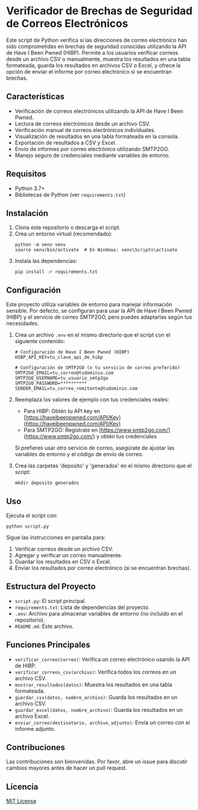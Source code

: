 # Verificador de Brechas de Seguridad de Correos Electrónicos

Este script de Python verifica si las direcciones de correo electrónico han sido comprometidas en brechas de seguridad conocidas utilizando la API de Have I Been Pwned (HIBP). Permite a los usuarios verificar correos desde un archivo CSV o manualmente, muestra los resultados en una tabla formateada, guarda los resultados en archivos CSV o Excel, y ofrece la opción de enviar el informe por correo electrónico si se encuentran brechas.

## Características

- Verificación de correos electrónicos utilizando la API de Have I Been Pwned.
- Lectura de correos electrónicos desde un archivo CSV.
- Verificación manual de correos electrónicos individuales.
- Visualización de resultados en una tabla formateada en la consola.
- Exportación de resultados a CSV y Excel.
- Envío de informes por correo electrónico utilizando SMTP2GO.
- Manejo seguro de credenciales mediante variables de entorno.

## Requisitos

- Python 3.7+
- Bibliotecas de Python (ver `requirements.txt`)

## Instalación

1. Clona este repositorio o descarga el script.
2. Crea un entorno virtual (recomendado):
   ```
   python -m venv venv
   source venv/bin/activate  # En Windows: venv\Scripts\activate
   ```
3. Instala las dependencias:
   ```
   pip install -r requirements.txt
   ```

## Configuración

Este proyecto utiliza variables de entorno para manejar información sensible. Por defecto, se configuran para usar la API de Have I Been Pwned (HIBP) y el servicio de correo SMTP2GO, pero puedes adaptarlas según tus necesidades.

1. Crea un archivo `.env` en el mismo directorio que el script con el siguiente contenido:

   ```
   # Configuración de Have I Been Pwned (HIBP)
   HIBP_API_KEY=tu_clave_api_de_hibp

   # Configuración de SMTP2GO (o tu servicio de correo preferido)
   SMTP2GO_EMAIL=tu_correo@tudominio.com
   SMTP2GO_USERNAME=tu_usuario_smtp2go
   SMTP2GO_PASSWORD=**********
   SENDER_EMAIL=tu_correo_remitente@tudominio.com
   ```

2. Reemplaza los valores de ejemplo con tus credenciales reales:
   - Para HIBP: Obtén tu API key en [https://haveibeenpwned.com/API/Key](https://haveibeenpwned.com/API/Key)
   - Para SMTP2GO: Regístrate en [https://www.smtp2go.com/](https://www.smtp2go.com/) y obtén tus credenciales

   Si prefieres usar otro servicio de correo, asegúrate de ajustar las variables de entorno y el código de envío de correo.

3. Crea las carpetas 'deposito' y 'generados' en el mismo directorio que el script:
   ```
   mkdir deposito generados
   ```

## Uso

Ejecuta el script con:


```
python script.py
```

Sigue las instrucciones en pantalla para:
1. Verificar correos desde un archivo CSV.
2. Agregar y verificar un correo manualmente.
3. Guardar los resultados en CSV o Excel.
4. Enviar los resultados por correo electrónico (si se encuentran brechas).

## Estructura del Proyecto

- `script.py`: El script principal.
- `requirements.txt`: Lista de dependencias del proyecto.
- `.env`: Archivo para almacenar variables de entorno (no incluido en el repositorio).
- `README.md`: Este archivo.

## Funciones Principales

- `verificar_correo(correo)`: Verifica un correo electrónico usando la API de HIBP.
- `verificar_correos_csv(archivo)`: Verifica todos los correos en un archivo CSV.
- `mostrar_resultados(datos)`: Muestra los resultados en una tabla formateada.
- `guardar_csv(datos, nombre_archivo)`: Guarda los resultados en un archivo CSV.
- `guardar_excel(datos, nombre_archivo)`: Guarda los resultados en un archivo Excel.
- `enviar_correo(destinatario, archivo_adjunto)`: Envía un correo con el informe adjunto.


## Contribuciones

Las contribuciones son bienvenidas. Por favor, abre un issue para discutir cambios mayores antes de hacer un pull request.

## Licencia

[MIT License](https://opensource.org/licenses/MIT)
